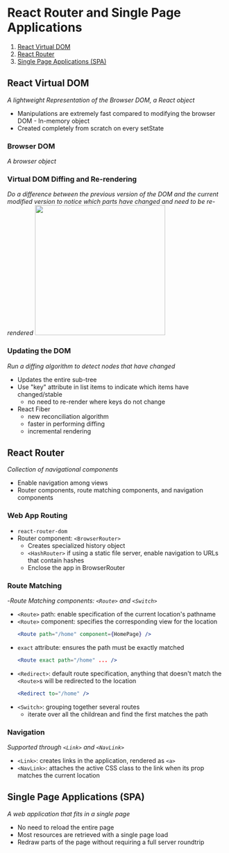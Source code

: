 # React Router and Single Page Applications
1. [React Virtual DOM](#react-virtual-dom)
2. [React Router](#react-router)
3. [Single Page Applications (SPA)](#single-page-applications-spa)

## React Virtual DOM
_A lightweight Representation of the Browser DOM, a React object_
- Manipulations are extremely fast compared to modifying the browser DOM - In-memory object
- Created completely from scratch on every setState

### Browser DOM
_A browser object_

### Virtual DOM Diffing and Re-rendering
_Do a difference between the previous version of the DOM and the current modified version to notice which parts have changed and need to be re-rendered_
<img src="https://survivejs.com/950d04f6f2ce70288627835f007bb9eb.png" width="300px">

### Updating the DOM
_Run a diffing algorithm to detect nodes that have changed_
- Updates the entire sub-tree
- Use "key" attribute in list items to indicate which items have changed/stable
  - no need to re-render where keys do not change
- React Fiber
  - new reconciliation algorithm
  - faster in performing diffing
  - incremental rendering

## React Router
_Collection of navigational components_
- Enable navigation among views
- Router components, route matching components, and navigation components

### Web App Routing
- `react-router-dom`
- Router component: `<BrowserRouter>`
  - Creates specialized history object
  - `<HashRouter>` if using a static file server, enable navigation to URLs that contain hashes
  - Enclose the app in BrowserRouter
  
### Route Matching
-_Route Matching components: `<Route>` and `<Switch>`_
- `<Route>` path: enable specification of the current location's pathname
- `<Route>` component: specifies the corresponding view for the location
    ```jsx
    <Route path="/home" component={HomePage} />
    ```
-  `exact` attribute: ensures the path must be exactly matched
    ```jsx
    <Route exact path="/home" ... />
    ```
- `<Redirect>`: default route specification, anything that doesn't match the `<Route>`s will be redirected to the location
    ```jsx
    <Redirect to="/home" />
    ```
- `<Switch>`: grouping together several routes
  - iterate over all the childrean and find the first matches the path

### Navigation
_Supported through `<Link>` and `<NavLink>`_
- `<Link>`: creates links in the application, rendered as `<a>`
- `<NavLink>`: attaches the active CSS class to the link when its prop matches the current location

## Single Page Applications (SPA)
_A web application that fits in a single page_
- No need to reload the entire page
- Most resources are retrieved with a single page load
- Redraw parts of the  page without requiring a full server roundtrip


